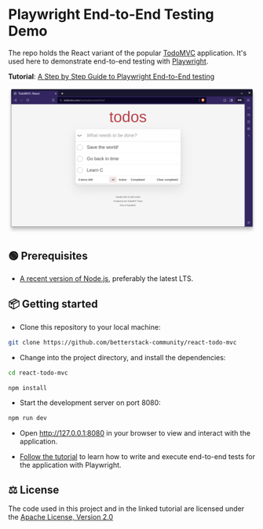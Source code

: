 # Playwright End-to-End Testing Demo

The repo holds the React variant of the popular [TodoMVC](https://todomvc.com/)
application. It's used here to demonstrate end-to-end testing with
[Playwright](https://playwright.dev).

**Tutorial**:
[A Step by Step Guide to Playwright End-to-End testing](https://betterstack.com/community/guides/testing/playwright-end-to-end-testing)

![React TodoMVC demo](screenshot.png)

## 🟢 Prerequisites

- [A recent version of Node.js](https://nodejs.org/en/download), preferably the
  latest LTS.

## 📦 Getting started

- Clone this repository to your local machine:

```bash
git clone https://github.com/betterstack-community/react-todo-mvc
```

- Change into the project directory, and install the dependencies:

```bash
cd react-todo-mvc
```

```bash
npm install
```

- Start the development server on port 8080:

```bash
npm run dev
```

- Open http://127.0.0.1:8080 in your browser to view and interact with the
  application.

- [Follow the tutorial](<(https://betterstack.com/community/guides/testing/playwright-end-to-end-testing)>)
  to learn how to write and execute end-to-end tests for the application with
  Playwright.

## ⚖ License

The code used in this project and in the linked tutorial are licensed under the
[Apache License, Version 2.0](LICENSE)
